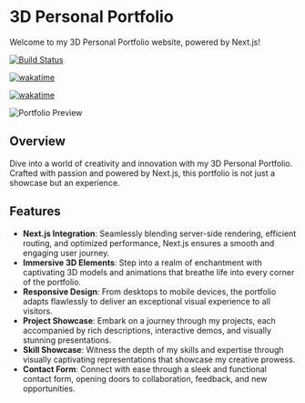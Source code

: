 # 3D Personal Portfolio

Welcome to my 3D Personal Portfolio website, powered by Next.js!

[![Build Status](https://github.com/TechSpiritSS/3D-Portfolio/actions/workflows/main.yml/badge.svg)](https://github.com/TechSpiritSS/3D-Portfolio/actions/workflows/main.yml)

[![wakatime](https://wakatime.com/badge/github/TechSpiritSS/3D-Portfolio.svg)](https://wakatime.com/badge/github/TechSpiritSS/3D-Portfolio)

[![wakatime](https://wakatime.com/badge/user/4903cf20-87e2-4ede-acfc-65a07506edde/project/018d3bf3-119c-4522-afd1-7613b8475a3a.svg)](https://wakatime.com/badge/user/4903cf20-87e2-4ede-acfc-65a07506edde/project/018d3bf3-119c-4522-afd1-7613b8475a3a)

![Portfolio Preview](https://github.com/TechSpiritSS/3D-Portfolio/assets/76687985/ff194a4a-94ac-4bac-95e1-09dca51bba09)

## Overview

Dive into a world of creativity and innovation with my 3D Personal Portfolio. Crafted with passion and powered by Next.js, this portfolio is not just a showcase but an experience.

## Features

- **Next.js Integration**: Seamlessly blending server-side rendering, efficient routing, and optimized performance, Next.js ensures a smooth and engaging user journey.
- **Immersive 3D Elements**: Step into a realm of enchantment with captivating 3D models and animations that breathe life into every corner of the portfolio.
- **Responsive Design**: From desktops to mobile devices, the portfolio adapts flawlessly to deliver an exceptional visual experience to all visitors.
- **Project Showcase**: Embark on a journey through my projects, each accompanied by rich descriptions, interactive demos, and visually stunning presentations.
- **Skill Showcase**: Witness the depth of my skills and expertise through visually captivating representations that showcase my creative prowess.
- **Contact Form**: Connect with ease through a sleek and functional contact form, opening doors to collaboration, feedback, and new opportunities.

